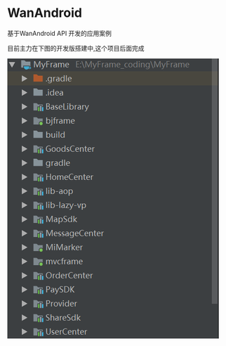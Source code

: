 # WanAndroid
基于WanAndroid API 开发的应用案例

目前主力在下图的开发版搭建中,这个项目后面完成

 ![开发版项目架构](https://github.com/guanjiayo/WanAndroid/blob/master/WanAndroid/pic/test.png)